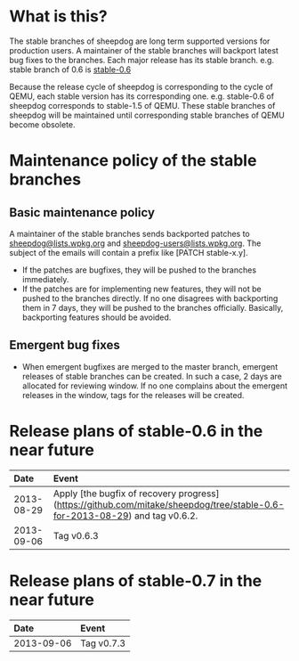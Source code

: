 # What is this?
The stable branches of sheepdog are long term supported versions for production users. A maintainer of the stable branches will backport latest bug fixes to the branches.
Each major release has its stable branch. e.g. stable branch of 0.6 is [stable-0.6](https://github.com/collie/sheepdog/tree/stable-0.6)

Because the release cycle of sheepdog is corresponding to the cycle of QEMU, each stable version has its corresponding one. e.g. stable-0.6 of sheepdog corresponds to stable-1.5 of QEMU.
These stable branches of sheepdog will be maintained until corresponding stable branches of QEMU become obsolete.

# Maintenance policy of the stable branches
## Basic maintenance policy
A maintainer of the stable branches sends backported patches to sheepdog@lists.wpkg.org and sheepdog-users@lists.wpkg.org. The subject of the emails will contain a prefix like [PATCH stable-x.y].
- If the patches are bugfixes, they will be pushed to the branches immediately.
- If the patches are for implementing new features, they will not be pushed to the branches directly. If no one disagrees with backporting them in 7 days, they will be pushed to the branches officially. Basically, backporting features should be avoided.

## Emergent bug fixes
- When emergent bugfixes are merged to the master branch, emergent releases of stable branches can be created. In such a case, 2 days are allocated for reviewing window. If no one complains about the emergent releases in the window, tags for the releases will be created.

# Release plans of stable-0.6 in the near future

| Date       | Event                                                                           |
|:-----------|:--------------------------------------------------------------------------------|
| 2013-08-29 | Apply [the bugfix of recovery progress] (https://github.com/mitake/sheepdog/tree/stable-0.6-for-2013-08-29) and tag v0.6.2.       |
| 2013-09-06 | Tag v0.6.3       |

# Release plans of stable-0.7 in the near future

| Date       | Event                                                                           |
|:-----------|:--------------------------------------------------------------------------------|
| 2013-09-06 | Tag v0.7.3       |